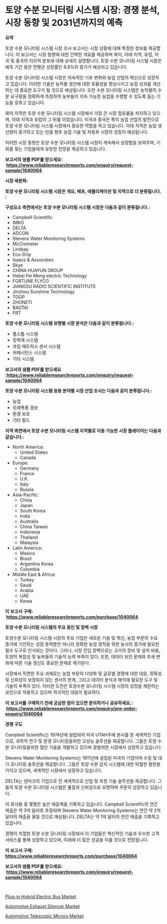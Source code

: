 <p><h1>토양 수분 모니터링 시스템 시장: 경쟁 분석, 시장 동향 및 2031년까지의 예측</h1></p><p><strong>요약</strong></p>
<p><p>토양 수분 모니터링 시스템 시장 조사 보고서는 시장 상황에 대해 특정한 정보를 제공합니다. 이 보고서는 시장 동향에 대한 간략한 개요를 제공하며 북미, 아태 지역, 유럽, 미국 및 중국의 지리적 분포에 대해 상세히 설명합니다. 토양 수분 모니터링 시스템 시장은 예측 기간 동안 연평균 성장률인 8.8%의 증가가 예상되고 있습니다.</p><p>토양 수분 모니터링 시스템 시장은 지속적인 기후 변화와 농업 산업의 혁신으로 성장하고 있습니다. 이러한 기술은 농작물 생산에 대한 효율성을 향상시키고 농업 성과를 개선하는 데 중요한 도구가 될 것으로 예상됩니다. 또한 수분 모니터링 시스템은 농작물의 수분 요구량을 정확하게 측정하여 농부들이 지속 가능한 농업을 수행할 수 있도록 돕는 기능을 갖추고 있습니다.</p><p>북미 지역은 토양 수분 모니터링 시스템 시장에서 가장 큰 시장 점유율을 차지하고 있으며, 아태 지역과 유럽이 그 뒤를 이었습니다. 미국과 중국은 특히 농업 산업의 발전으로 토양 수분 모니터링 시스템 시장에서 중요한 역할을 하고 있습니다. 아태 지역은 농업 생산량이 증가하고 있는 만큼 향후 농업 기술 및 자동화 시장의 성장이 예상됩니다. </p><p>이러한 시장 동향은 토양 수분 모니터링 시스템 시장이 계속해서 성장함을 보여주며, 기회를 찾는 기업들에게 유망한 전망을 제공하고 있습니다.</p></p>
<p><strong>보고서의 샘플 PDF를 받으세요: &nbsp;<a href="https://www.reliableresearchreports.com/enquiry/request-sample/1040064">https://www.reliableresearchreports.com/enquiry/request-sample/1040064</a></strong></p>
<p><strong>시장 세분화:</strong></p>
<p><strong> 토양 수분 모니터링 시스템 시장은 개요, 배포, 애플리케이션 및 지역으로 더 분류됩니다. :</strong></p>
<p><strong>구성요소 측면에서는 토양 수분 모니터링 시스템 시장은 다음과 같이 분류됩니다.:</strong></p>
<p><ul><li>Campbell Scientific</li><li>IMKO</li><li>DELTA</li><li>ADCON</li><li>Stevens Water Monitoring Systems</li><li>McCrometer</li><li>Lindsay</li><li>Eco-Drip</li><li>Isaacs & Associates</li><li>Skye</li><li>CHINA HUAYUN GROUP</li><li>Hebei Fei Meng electric Technology</li><li>FORTUNE FLYCO</li><li>JIANGSU RADIO SCIENTIFIC INSTITUTE</li><li>Jinzhou Sunshine Technology</li><li>TOOP</li><li>ZHONETI</li><li>BAOTAI</li><li>FRT</li></ul></p>
<p><strong> 토양 수분 모니터링 시스템 유형별 시장 분석은 다음과 같이 분류됩니다.:</strong></p>
<p><ul><li>풀스톱 시스템</li><li>장력계 시스템</li><li>과립 매트릭스 센서 시스템</li><li>커패시턴스 시스템</li><li>기타 시스템</li></ul></p>
<p><strong>보고서의 샘플 PDF를 받으세요 :<a href="https://www.reliableresearchreports.com/enquiry/request-sample/1040064">https://www.reliableresearchreports.com/enquiry/request-sample/1040064</a></strong></p>
<p><strong> 토양 수분 모니터링 시스템 응용 분야별 시장 산업 조사는 다음과 같이 분류됩니다.:</strong></p>
<p><ul><li>농업</li><li>모래폭풍 경보</li><li>환경 보호</li><li>기타 필드</li></ul></p>
<p><strong>지역 측면에서 토양 수분 모니터링 시스템 지역별로 이용 가능한 시장 플레이어는 다음과 같습니다.:</strong></p>
<p><ul>
    <li>
        North America:
        <ul>
            <li>United States</li>
            <li>Canada</li>
        </ul>
    </li>
    <li>
        Europe:
        <ul>
            <li>Germany</li>
            <li>France</li>
            <li>U.K.</li>
            <li>Italy</li>
            <li>Russia</li>
        </ul>
    </li>
    <li>
        Asia-Pacific:
        <ul>
            <li>China</li>
            <li>Japan</li>
            <li>South Korea</li>
            <li>India</li>
            <li>Australia</li>
            <li>China Taiwan</li>
            <li>Indonesia</li>
            <li>Thailand</li>
            <li>Malaysia</li>
        </ul>
    </li>
    <li>
        Latin America:
        <ul>
            <li>Mexico</li>
            <li>Brazil</li>
            <li>Argentina Korea</li>
            <li>Colombia</li>
        </ul>
    </li>
    <li>
        Middle East & Africa:
        <ul>
            <li>Turkey</li>
            <li>Saudi</li>
            <li>Arabia</li>
            <li>UAE</li>
            <li>Korea</li>
        </ul>
    </li>
    </ul></p>
<p><strong>이 보고서 구매: &nbsp;<a href="https://www.reliableresearchreports.com/purchase/1040064">https://www.reliableresearchreports.com/purchase/1040064</a></strong></p>
<p><strong>토양 수분 모니터링 시스템의 주요 동인 및 장벽 시장</strong></p>
<p><p>토양수분 모니터링 시스템 시장의 주요 기업은 새로운 기술 및 혁신, 농업 부문의 수요 증가에 기인하는 성장 동력뿐만 아니라 정확한 농업 경작을 위한 농사의 증가에 필요한 필수 도구로 인식되는 것이다. 그러나, 시장 진입 장벽으로는 고가의 장비 및 설치 비용, 토양의 복잡성 및 농부들의 기술적 능력 부족이 있다. 또한, 데이터 보안 문제와 추세 변화에 따른 기술 갱신도 중요한 문제로 제기된다.</p><p>시장에서 직면한 주요 과제로는 농업 부문의 다양화 및 글로벌 경쟁에 대한 대응, 정확성 및 신뢰성이 보장되지 않는 센서의 한계, 그리고 데이터 분석과 해석에 필요한 도구 및 기술의 부족이 있다. 이러한 도전은 토양수분 모니터링 시스템 시장의 성장을 제한하는 요인으로 작용하고 있으며 적극적인 대응이 필요하다.</p></p>
<p><strong>이 보고서를 구매하기 전에 궁금한 점이 있으면 문의하거나 공유하세요.: &nbsp;<a href="https://www.reliableresearchreports.com/enquiry/pre-order-enquiry/1040064">https://www.reliableresearchreports.com/enquiry/pre-order-enquiry/1040064</a></strong></p>
<p><strong>경쟁 구도</strong></p>
<p><p>Campbell Scientific는 1974년에 설립되어 미국 UTAH주에 본사를 둔 세계적인 기업으로, 과학적 연구 및 환경 모니터링을위한 고성능 솔루션을 제공합니다. 그들은 토양 수분 모니터링을위한 첨단 기술을 개발하고 있으며 광범위한 시장에서 성장하고 있습니다.</p><p>Stevens Water Monitoring Systems는 1911년에 설립된 미국의 기업이며 수질 및 대기 모니터링 솔루션을 제공합니다. 그들은 토양 수분 감지 시스템에 대한 탁월한 평판을 가지고 있으며, 세계적인 시장에서 성장하고 있습니다.</p><p>DELTA는 덴마크의 기업으로 전 세계적으로 산업 및 측정 기술 솔루션을 제공합니다. 그들의 토양 수분 모니터링 시스템은 품질과 신뢰성으로 유명하며 꾸준히 성장하고 있습니다.</p><p>이 회사들 중 몇몇은 높은 매출액을 기록하고 있습니다. Campbell Scientific의 연간 매출은 약 3억 달러로 추정되며 Stevens Water Monitoring Systems는 연간 약 2억 달러의 매출을 올릴 것으로 예상됩니다. DELTA는 약 1억 달러의 연간 매출을 기록하고 있습니다.</p><p>경쟁이 치열한 토양 수분 모니터링 시장에서 이 기업들은 혁신적인 기술과 우수한 고객 서비스를 통해 성장하고 있으며, 미래에 더 많은 성공을 이룰 것으로 전망됩니다.</p></p>
<p><strong>이 보고서 구매: &nbsp; <a href="https://www.reliableresearchreports.com/purchase/1040064">https://www.reliableresearchreports.com/purchase/1040064</a></strong></p>
<p><strong>보고서의 샘플 PDF를 받으세요: &nbsp;<a href="https://www.reliableresearchreports.com/enquiry/request-sample/1040064">https://www.reliableresearchreports.com/enquiry/request-sample/1040064</a></strong><strong></strong></p>
<p>&nbsp;</p>
<p><p><a href="https://github.com/redneck06/Market-Research-Report-List-2/blob/main/plug-in-hybrid-electric-bus-market.md">Plug-in Hybrid Electric Bus Market</a></p><p><a href="https://github.com/nicoletavirag/Market-Research-Report-List-2/blob/main/automotive-exhaust-silencer-market.md">Automotive Exhaust Silencer Market</a></p><p><a href="https://github.com/mauripalmi/Market-Research-Report-List-2/blob/main/automotive-telescopic-mirrors-market.md">Automotive Telescopic Mirrors Market</a></p></p>